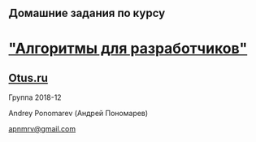 ## Домашние задания по курсу 
# ["Алгоритмы для разработчиков"](https://otus.ru/lessons/algorithm/process/?int_source=courses_catalog&int_term=programming)
## [Otus.ru](https://otus.ru/)

Группа 2018-12

Andrey Ponomarev (Андрей Пономарев)

apnmrv@gmail.com

